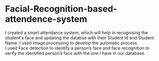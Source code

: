 # Facial-Recognition-based-attendence-system
I created a smart attendance system, 
which will help in recognising the student's face and updating the databse with their Student Id and Student Name. 
I used image processing to develop the automatic process.  
I used Face detection to identify a person’s face and face recognition to verify the identified person’s face with the one I have in our database.
